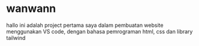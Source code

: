 # wanwann
hallo ini adalah project pertama saya dalam pembuatan website menggunakan VS code, dengan bahasa pemrograman html, css dan library tailwind
